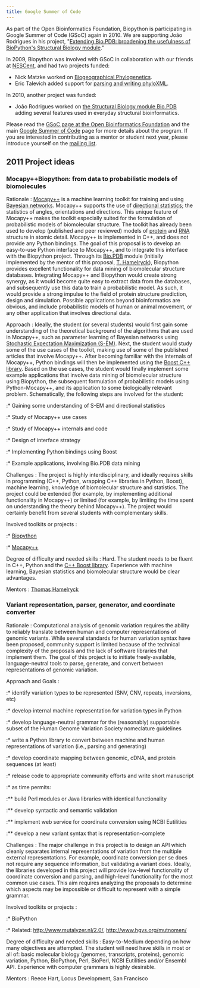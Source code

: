 ```yaml
---
title: Google Summer of Code
---
```


As part of the Open Bioinformatics Foundation, Biopython is
participating in Google Summer of Code (GSoC) again in 2010. We are
supporting João Rodrigues in his project, "[Extending Bio.PDB:
broadening the usefulness of BioPython's Structural Biology
module](GSOC2010_Joao "wikilink")."

In 2009, Biopython was involved with GSoC in collaboration with our
friends at
[NESCent](https://www.nescent.org/wg_phyloinformatics/Main_Page), and
had two projects funded:

-   Nick Matzke worked on [Biogeographical
    Phylogenetics](https://www.nescent.org/wg_phyloinformatics/Phyloinformatics_Summer_of_Code_2009#Biogeographical_Phylogenetics_for_BioPython).
-   Eric Talevich added support for [parsing and writing
    phyloXML](https://www.nescent.org/wg_phyloinformatics/Phyloinformatics_Summer_of_Code_2009#Biopython_support_for_parsing_and_writing_phyloXML).

In 2010, another project was funded:

-   João Rodrigues worked on [the Structural Biology module
    Bio.PDB](http://www.biopython.org/wiki/GSOC2010_Joao) adding several
    features used in everyday structural bioinformatics.

Please read the [GSoC page at the Open Bioinformatics
Foundation](http://www.open-bio.org/wiki/Google_Summer_of_Code) and the
main [Google Summer of Code](http://code.google.com/soc) page for more
details about the program. If you are interested in contributing as a
mentor or student next year, please introduce yourself on the [mailing
list](http://biopython.org/wiki/Mailing_lists).

2011 Project ideas
------------------

### Mocapy++Biopython: from data to probabilistic models of biomolecules

Rationale : [Mocapy++](http://sourceforge.net/projects/mocapy/) is a machine learning toolkit for training and using [Bayesian networks](http://en.wikipedia.org/wiki/Bayesian_network). Mocapy++ supports the use of [directional statistics](http://en.wikipedia.org/wiki/Directional_statistics); the statistics of angles, orientations and directions. This unique feature of Mocapy++ makes the toolkit especially suited for the formulation of probabilistic models of biomolecular structure. The toolkit has already been used to develop (published and peer reviewed) models of [protein](http://www.pnas.org/content/105/26/8932.abstract?etoc) and [RNA](http://www.ploscompbiol.org/article/info%3Adoi%2F10.1371%2Fjournal.pcbi.1000406) structure in atomic detail. Mocapy++ is implemented in C++, and does not provide any Python bindings. The goal of this proposal is to develop an easy-to-use Python interface to Mocapy++, and to integrate this interface with the Biopython project. Through its [Bio.PDB](http://biopython.org/DIST/docs/cookbook/biopdb_faq.pdf) module (initially implemented by the mentor of this proposal, [T. Hamelryck](http://www.binf.ku.dk/research/structural_bioinformatics/)), Biopython provides excellent functionality for data mining of biomolecular structure databases. Integrating Mocapy++ and Biopython would create strong synergy, as it would become quite easy to extract data from the databases, and subsequently use this data to train a probabilistic model. As such, it would provide a strong impulse to the field of protein structure prediction, design and simulation. Possible applications beyond bioinformatics are obvious, and include probabilistic models of human or animal movement, or any other application that involves directional data.  

<!-- -->

Approach : Ideally, the student (or several students) would first gain some understanding of the theoretical background of the algorithms that are used in Mocapy++, such as parameter learning of Bayesian networks using [Stochastic Expectation Maximization (S-EM)](http://en.wikipedia.org/wiki/Expectation-maximization_algorithm). Next, the student would study some of the use cases of the toolkit, making use of some of the published articles that involve Mocapy++. After becoming familiar with the internals of Mocapy++, Python bindings will then be implemented using the [Boost C++ library](http://www.boost.org). Based on the use cases, the student would finally implement some example applications that involve data mining of biomolecular structure using Biopython, the subsequent formulation of probabilistic models using Python-Mocapy++, and its application to some biologically relevant problem. Schematically, the following steps are involved for the student:  

:\* Gaining some understanding of S-EM and directional statistics

:\* Study of Mocapy++ use cases

:\* Study of Mocapy++ internals and code

:\* Design of interface strategy

:\* Implementing Python bindings using Boost

:\* Example applications, involving Bio.PDB data mining

Challenges : The project is highly interdisciplinary, and ideally requires skills in programming (C++, Python, wrapping C++ libraries in Python, Boost), machine learning, knowledge of biomolecular structure and statistics. The project could be extended (for example, by implementing additional functionality in Mocapy++) or limited (for example, by limiting the time spent on understanding the theory behind Mocapy++). The project would certainly benefit from several students with complementary skills.  

<!-- -->

Involved toolkits or projects :  

:\* [Biopython](http://biopython.org/wiki/Main_Page)

:\* [Mocapy++](http://sourceforge.net/projects/mocapy/)

Degree of difficulty and needed skills : Hard. The student needs to be fluent in C++, Python and the [C++ Boost library](http://www.boost.org). Experience with machine learning, Bayesian statistics and biomolecular structure would be clear advantages.  

<!-- -->

Mentors : [Thomas Hamelryck](http://www.binf.ku.dk/research/structural_bioinformatics/)  

### Variant representation, parser, generator, and coordinate converter

Rationale : Computational analysis of genomic variation requires the ability to reliably translate between human and computer representations of genomic variants. While several standards for human variation syntax have been proposed, community support is limited because of the technical complexity of the proposals and the lack of software libraries that implement them. The goal of this project is to initiate freely-available, language-neutral tools to parse, generate, and convert between representations of genomic variation.  

<!-- -->

Approach and Goals :  

:\* identify variation types to be represented (SNV, CNV, repeats,
inversions, etc)

:\* develop internal machine representation for variation types in
Python

:\* develop language-neutral grammar for the (reasonably) supportable
subset of the Human Genome Variation Society nomeclature guidelines

:\* write a Python library to convert between machine and human
representations of variation (i.e., parsing and generating)

:\* develop coordinate mapping between genomic, cDNA, and protein
sequences (at least)

:\* release code to appropriate community efforts and write short
manuscript

:\* as time permits:

:\*\* build Perl modules or Java libraries with identical functionality

:\*\* develop syntactic and semantic validation

:\*\* implement web service for coordinate conversion using NCBI
Eutilities

:\*\* develop a new variant syntax that is representation-complete

Challenges : The major challenge in this project is to design an API which cleanly separates internal representations of variation from the multiple external representations. For example, coordinate conversion per se does not require any sequence information, but validating a variant does. Ideally, the libraries developed in this project will provide low-level functionality of coordinate conversion and parsing, and high-level functionality for the most common use cases. This aim requires analyzing the proposals to determine which aspects may be impossible or difficult to represent with a simple grammar.  

<!-- -->

Involved toolkits or projects :  

:\* BioPython

:\* Related: <http://www.mutalyzer.nl/2.0/>,
<http://www.hgvs.org/mutnomen/>

Degree of difficulty and needed skills : Easy-to-Medium depending on how many objectives are attempted. The student will need have skills in most or all of: basic molecular biology (genomes, transcripts, proteins), genomic variation, Python, BioPython, Perl, BioPerl, NCBI Eutilities and/or Ensembl API. Experience with computer grammars is highly desirable.  

<!-- -->

Mentors : Reece Hart, Locus Development, San Francisco  


